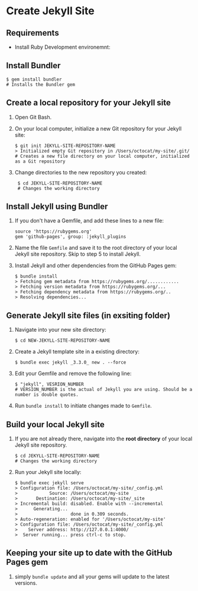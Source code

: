 # Create Jekyll Site

## Requirements

- Install Ruby Development environemnt: 


## Install Bundler

```
$ gem install bundler
# Installs the Bundler gem
```

## Create a local repository for your Jekyll site

1. Open Git Bash.

2. On your local computer, initialize a new Git repository for your Jekyll site:

    ```
    $ git init JEKYLL-SITE-REPOSITORY-NAME
    > Initialized empty Git repository in /Users/octocat/my-site/.git/
    # Creates a new file directory on your local computer, initialized as a Git repository
    ```

3. Change directories to the new repository you created:
   
   ```
    $ cd JEKYLL-SITE-REPOSITORY-NAME
    # Changes the working directory
   ```

## Install Jekyll using Bundler

1. If you don't have a Gemfile, and add these lines to a new file:

    ```
    source 'https://rubygems.org'
    gem 'github-pages', group: :jekyll_plugins
    ```

2. Name the file `Gemfile` and save it to the root directory of your local Jekyll site repository. Skip to step 5 to install Jekyll.

3. Install Jekyll and other dependencies from the GitHub Pages gem:

    ```
    $ bundle install
    > Fetching gem metadata from https://rubygems.org/............
    > Fetching version metadata from https://rubygems.org/...
    > Fetching dependency metadata from https://rubygems.org/..
    > Resolving dependencies...
    ```

## Generate Jekyll site files (in exsiting folder)

1. Navigate into your new site directory:

    ```
    $ cd NEW-JEKYLL-SITE-REPOSITORY-NAME
    ```

2. Create a Jekyll template site in a existing directory:
   
    ```
    $ bundle exec jekyll _3.3.0_ new . --force
    ```

3. Edit your Gemfile and remove the following line:

    ```
    $ "jekyll", VESRION_NUMBER
    # VERSION_NUMBER is the actual of Jekyll you are using. Should be a number is double quotes.
    ``` 

4. Run `bundle install` to initiate changes made to `Gemfile`.

## Build your local Jekyll site

1. If you are not already there, navigate into the **root directory** of your local Jekyll site repository.

    ```
    $ cd JEKYLL-SITE-REPOSITORY-NAME
    # Changes the working directory
    ```

2. Run your Jekyll site locally:

    ```
    $ bundle exec jekyll serve
    > Configuration file: /Users/octocat/my-site/_config.yml
    >            Source: /Users/octocat/my-site
    >       Destination: /Users/octocat/my-site/_site
    > Incremental build: disabled. Enable with --incremental
    >      Generating...
    >                    done in 0.309 seconds.
    > Auto-regeneration: enabled for '/Users/octocat/my-site'
    > Configuration file: /Users/octocat/my-site/_config.yml
    >    Server address: http://127.0.0.1:4000/
    >  Server running... press ctrl-c to stop.
    ```

## Keeping your site up to date with the GitHub Pages gem

1. simply `bundle update` and all your gems will update to the latest versions.